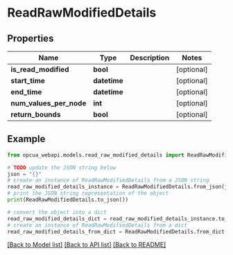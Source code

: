# ReadRawModifiedDetails


## Properties

Name | Type | Description | Notes
------------ | ------------- | ------------- | -------------
**is_read_modified** | **bool** |  | [optional] 
**start_time** | **datetime** |  | [optional] 
**end_time** | **datetime** |  | [optional] 
**num_values_per_node** | **int** |  | [optional] 
**return_bounds** | **bool** |  | [optional] 

## Example

```python
from opcua_webapi.models.read_raw_modified_details import ReadRawModifiedDetails

# TODO update the JSON string below
json = "{}"
# create an instance of ReadRawModifiedDetails from a JSON string
read_raw_modified_details_instance = ReadRawModifiedDetails.from_json(json)
# print the JSON string representation of the object
print(ReadRawModifiedDetails.to_json())

# convert the object into a dict
read_raw_modified_details_dict = read_raw_modified_details_instance.to_dict()
# create an instance of ReadRawModifiedDetails from a dict
read_raw_modified_details_from_dict = ReadRawModifiedDetails.from_dict(read_raw_modified_details_dict)
```
[[Back to Model list]](../README.md#documentation-for-models) [[Back to API list]](../README.md#documentation-for-api-endpoints) [[Back to README]](../README.md)


